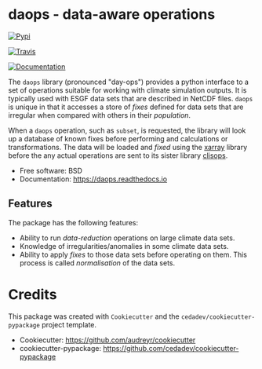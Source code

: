 # daops - data-aware operations


[![Pypi](https://img.shields.io/pypi/v/daops.svg)](https://pypi.python.org/pypi/daops)

[![Travis](https://img.shields.io/travis/roocs/daops.svg)](https://travis-ci.org/roocs/daops)

[![Documentation](https://readthedocs.org/projects/daops/badge/?version=latest)](https://daops.readthedocs.io/en/latest/?badge=latest)

The `daops` library (pronounced "day-ops") provides a python interface to a 
set of operations suitable for working with climate simulation outputs. It is 
typically used with ESGF data sets that are described in NetCDF files. `daops` 
is unique in that it accesses a store of _fixes_ defined for data sets that are 
irregular when compared with others in their _population_. 

When a `daops` operation, such as `subset`, is requested, the library will look 
up a database of known fixes before performing and calculations or transformations. 
The data will be loaded and _fixed_ using the [xarray](http://xarray.pydata.org/) 
library before the any actual operations are sent to its sister library 
[clisops](https://github.com/roocs/clisops). 

* Free software: BSD
* Documentation: https://daops.readthedocs.io

## Features

The package has the following features:
 * Ability to run _data-reduction_ operations on large climate data sets.
 * Knowledge of irregularities/anomalies in some climate data sets.
 * Ability to apply _fixes_ to those data sets before operating on them. 
 This process is called _normalisation_ of the data sets.

# Credits

This package was created with `Cookiecutter` and the `cedadev/cookiecutter-pypackage` project template.

 * Cookiecutter: https://github.com/audreyr/cookiecutter
 * cookiecutter-pypackage: https://github.com/cedadev/cookiecutter-pypackage
